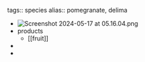tags:: species
alias:: pomegranate, delima

- ![Screenshot 2024-05-17 at 05.16.04.png](https://peach-geographical-bat-397.mypinata.cloud/ipfs/Qmcf59amPxtmBcQVoW3tZpxJPK3CuKqz3fFcdhwDcjEyJU)
- products
	- [[fruit]]
-
-